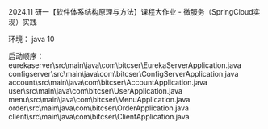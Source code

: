 2024.11
研一【软件体系结构原理与方法】课程大作业 - 微服务（SpringCloud实现）实践

环境：
java 10

启动顺序：
eurekaserver\src\main\java\com\bitcser\EurekaServerApplication.java
configserver\src\main\java\com\bitcser\ConfigServerApplication.java
account\src\main\java\com\bitcser\AccountApplication.java
user\src\main\java\com\bitcser\UserApplication.java
menu\src\main\java\com\bitcser\MenuApplication.java
order\src\main\java\com\bitcser\OrderApplication.java
client\src\main\java\com\bitcser\ClientApplication.java